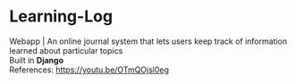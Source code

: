 # Learning-Log
Webapp |  An online journal system that lets users keep track of information learned about particular topics \
Built in **Django** \
References: https://youtu.be/OTmQOjsl0eg 

